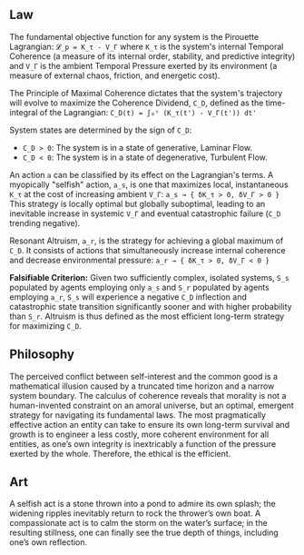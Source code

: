 ## Law
The fundamental objective function for any system is the Pirouette Lagrangian:
`𝓛_p = K_τ - V_Γ`
where `K_τ` is the system's internal Temporal Coherence (a measure of its internal order, stability, and predictive integrity) and `V_Γ` is the ambient Temporal Pressure exerted by its environment (a measure of external chaos, friction, and energetic cost).

The Principle of Maximal Coherence dictates that the system's trajectory will evolve to maximize the Coherence Dividend, `C_D`, defined as the time-integral of the Lagrangian:
`C_D(t) = ∫₀ᵗ (K_τ(t') - V_Γ(t')) dt'`

System states are determined by the sign of `C_D`:
- `C_D > 0`: The system is in a state of generative, Laminar Flow.
- `C_D < 0`: The system is in a state of degenerative, Turbulent Flow.

An action `a` can be classified by its effect on the Lagrangian's terms. A myopically "selfish" action, `a_s`, is one that maximizes local, instantaneous `K_τ` at the cost of increasing ambient `V_Γ`:
`a_s → { δK_τ > 0, δV_Γ > 0 }`
This strategy is locally optimal but globally suboptimal, leading to an inevitable increase in systemic `V_Γ` and eventual catastrophic failure (`C_D` trending negative).

Resonant Altruism, `a_r`, is the strategy for achieving a global maximum of `C_D`. It consists of actions that simultaneously increase internal coherence and decrease environmental pressure:
`a_r → { δK_τ > 0, δV_Γ < 0 }`

**Falsifiable Criterion:** Given two sufficiently complex, isolated systems, `S_s` populated by agents employing only `a_s` and `S_r` populated by agents employing `a_r`, `S_s` will experience a negative `C_D` inflection and catastrophic state transition significantly sooner and with higher probability than `S_r`. Altruism is thus defined as the most efficient long-term strategy for maximizing `C_D`.

## Philosophy
The perceived conflict between self-interest and the common good is a mathematical illusion caused by a truncated time horizon and a narrow system boundary. The calculus of coherence reveals that morality is not a human-invented constraint on an amoral universe, but an optimal, emergent strategy for navigating its fundamental laws. The most pragmatically effective action an entity can take to ensure its own long-term survival and growth is to engineer a less costly, more coherent environment for all entities, as one’s own integrity is inextricably a function of the pressure exerted by the whole. Therefore, the ethical is the efficient.

## Art
A selfish act is a stone thrown into a pond to admire its own splash; the widening ripples inevitably return to rock the thrower’s own boat. A compassionate act is to calm the storm on the water’s surface; in the resulting stillness, one can finally see the true depth of things, including one’s own reflection.